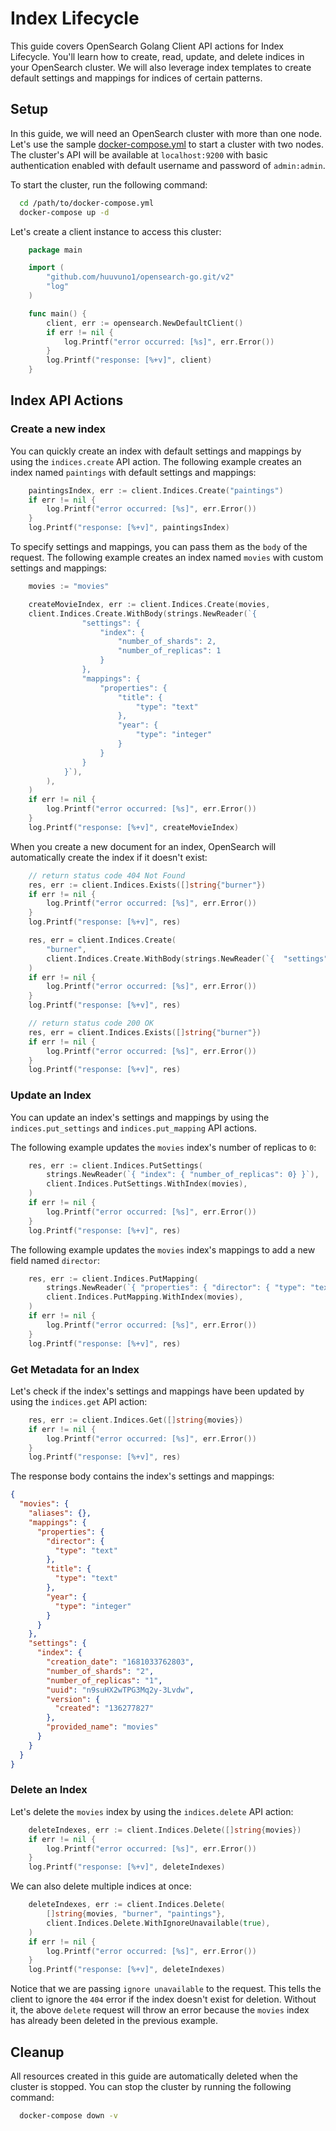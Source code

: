 # Index Lifecycle

This guide covers OpenSearch Golang Client API actions for Index Lifecycle. You'll learn how to create, read, update, and delete indices in your OpenSearch cluster. We will also leverage index templates to create default settings and mappings for indices of certain patterns.

## Setup

In this guide, we will need an OpenSearch cluster with more than one node. Let's use the sample [docker-compose.yml](https://opensearch.org/samples/docker-compose.yml) to start a cluster with two nodes. The cluster's API will be available at `localhost:9200` with basic authentication enabled with default username and password of `admin:admin`.

To start the cluster, run the following command:

```bash
  cd /path/to/docker-compose.yml
  docker-compose up -d
```

Let's create a client instance to access this cluster:

```go
    package main

    import (
        "github.com/huuvuno1/opensearch-go.git/v2"
        "log"
    )

    func main() {
        client, err := opensearch.NewDefaultClient()
        if err != nil {
            log.Printf("error occurred: [%s]", err.Error())
        }
        log.Printf("response: [%+v]", client)
    }
```

## Index API Actions

### Create a new index

You can quickly create an index with default settings and mappings by using the `indices.create` API action. The following example creates an index named `paintings` with default settings and mappings:

```go
    paintingsIndex, err := client.Indices.Create("paintings")
    if err != nil {
        log.Printf("error occurred: [%s]", err.Error())
    }
    log.Printf("response: [%+v]", paintingsIndex)
```

To specify settings and mappings, you can pass them as the `body` of the request. The following example creates an index named `movies` with custom settings and mappings:

```go
    movies := "movies"

    createMovieIndex, err := client.Indices.Create(movies,
    client.Indices.Create.WithBody(strings.NewReader(`{
                "settings": {
                    "index": {
                        "number_of_shards": 2,
                        "number_of_replicas": 1
                    }
                },
                "mappings": {
                    "properties": {
                        "title": {
                            "type": "text"
                        },
                        "year": {
                            "type": "integer"
                        }
                    }
                }
            }`),
        ),
    )
    if err != nil {
        log.Printf("error occurred: [%s]", err.Error())
    }
    log.Printf("response: [%+v]", createMovieIndex)
```

When you create a new document for an index, OpenSearch will automatically create the index if it doesn't exist:

```go
    // return status code 404 Not Found
    res, err := client.Indices.Exists([]string{"burner"})
    if err != nil {
        log.Printf("error occurred: [%s]", err.Error())
    }
    log.Printf("response: [%+v]", res)

    res, err = client.Indices.Create(
        "burner",
        client.Indices.Create.WithBody(strings.NewReader(`{  "settings": {} }`)),
    )
    if err != nil {
        log.Printf("error occurred: [%s]", err.Error())
    }
    log.Printf("response: [%+v]", res)

    // return status code 200 OK
    res, err = client.Indices.Exists([]string{"burner"})
    if err != nil {
        log.Printf("error occurred: [%s]", err.Error())
    }
    log.Printf("response: [%+v]", res)
```

### Update an Index

You can update an index's settings and mappings by using the `indices.put_settings` and `indices.put_mapping` API actions.

The following example updates the `movies` index's number of replicas to `0`:

```go
    res, err := client.Indices.PutSettings(
        strings.NewReader(`{ "index": { "number_of_replicas": 0} }`),
        client.Indices.PutSettings.WithIndex(movies),
    )
    if err != nil {
        log.Printf("error occurred: [%s]", err.Error())
    }
    log.Printf("response: [%+v]", res)
```

The following example updates the `movies` index's mappings to add a new field named `director`:

```go
    res, err := client.Indices.PutMapping(
        strings.NewReader(`{ "properties": { "director": { "type": "text" } } }`),
        client.Indices.PutMapping.WithIndex(movies),
    )
    if err != nil {
        log.Printf("error occurred: [%s]", err.Error())
    }
    log.Printf("response: [%+v]", res)
```

### Get Metadata for an Index

Let's check if the index's settings and mappings have been updated by using the `indices.get` API action:

```go
    res, err := client.Indices.Get([]string{movies})
    if err != nil {
        log.Printf("error occurred: [%s]", err.Error())
    }
    log.Printf("response: [%+v]", res)
```

The response body contains the index's settings and mappings:

```json
{
  "movies": {
    "aliases": {},
    "mappings": {
      "properties": {
        "director": {
          "type": "text"
        },
        "title": {
          "type": "text"
        },
        "year": {
          "type": "integer"
        }
      }
    },
    "settings": {
      "index": {
        "creation_date": "1681033762803",
        "number_of_shards": "2",
        "number_of_replicas": "1",
        "uuid": "n9suHX2wTPG3Mq2y-3Lvdw",
        "version": {
          "created": "136277827"
        },
        "provided_name": "movies"
      }
    }
  }
}
```

### Delete an Index

Let's delete the `movies` index by using the `indices.delete` API action:

```go
    deleteIndexes, err := client.Indices.Delete([]string{movies})
    if err != nil {
        log.Printf("error occurred: [%s]", err.Error())
    }
    log.Printf("response: [%+v]", deleteIndexes)
```

We can also delete multiple indices at once:

```go
    deleteIndexes, err := client.Indices.Delete(
        []string{movies, "burner", "paintings"},
        client.Indices.Delete.WithIgnoreUnavailable(true),
    )
    if err != nil {
        log.Printf("error occurred: [%s]", err.Error())
    }
    log.Printf("response: [%+v]", deleteIndexes)
```

Notice that we are passing `ignore unavailable` to the request. This tells the client to ignore the `404` error if the index doesn't exist for deletion. Without it, the above `delete` request will throw an error because the `movies` index has already been deleted in the previous example.

## Cleanup

All resources created in this guide are automatically deleted when the cluster is stopped. You can stop the cluster by running the following command:

```bash
  docker-compose down -v
```

